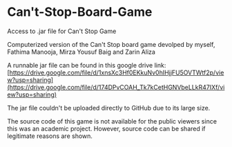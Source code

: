 # Can't-Stop-Board-Game
Access to .jar file for Can't Stop Game

Computerized version of the Can't Stop board game devolped by myself, Fathima Manooja, Mirza Yousuf Baig and Zarin Aliza

A runnable jar file can be found in this google drive link: [https://drive.google.com/file/d/1xnsXc3Hf0EKkuNv0hIHjjFU5OVTWtf2p/view?usp=sharing](https://drive.google.com/file/d/174DPvCOAH_Tk7kCetHGNVbeLLkR47IXf/view?usp=sharing)

The jar file couldn't be uploaded directly to GitHub due to its large size.

The source code of this game is not available for the public viewers since this was an academic project. However, source code can be shared if legitimate reasons are shown.
